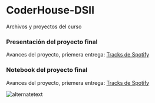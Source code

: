 # CoderHouse-DSII
Archivos y proyectos del curso
</html>
<body>
<h3>Presentación del proyecto final</h3>
<p>Avances del proyecto, priemera entrega:
<a href="https://docs.google.com/presentation/d/1MVy9oHEZkExkrYeSGK2tfR5bUfjplE5V5L_KfKkOtFQ/edit?usp=sharing">Tracks de Spotify</a>
</p>

<h3>Notebook del proyecto final</h3>
<p>Avances del proyecto, priemera entrega:
<a href= "https://colab.research.google.com/drive/1XBrZGAdhuQjTePV4IR9DrC48BG_Iwkjx?usp=sharing">Tracks de Spotify</a> 
</p>
<img src="url" alt="alternatetext">
</body>
</html>
